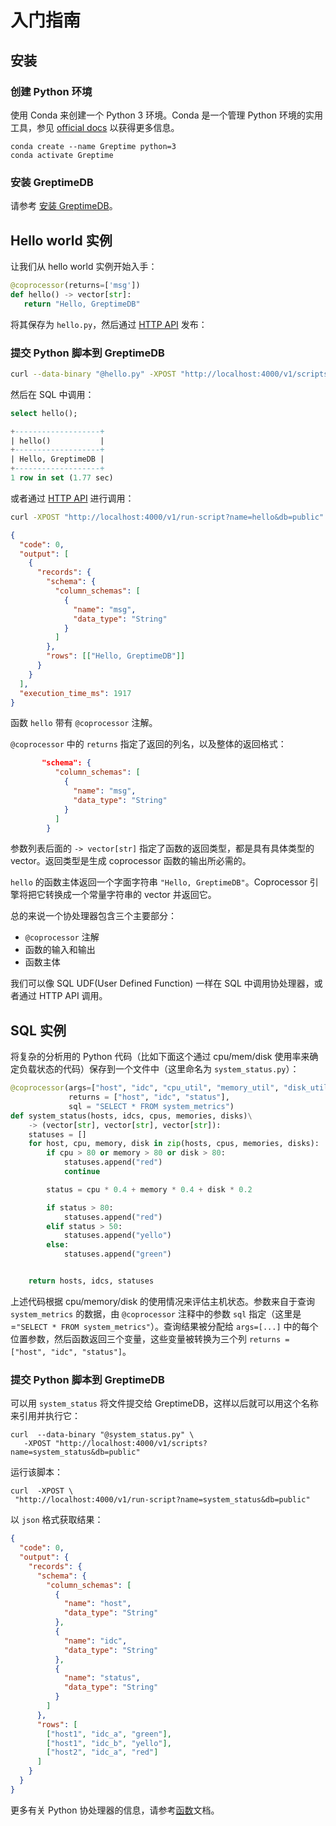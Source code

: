 # 入门指南

## 安装

### 创建 Python 环境

使用 Conda 来创建一个 Python 3 环境。Conda 是一个管理 Python 环境的实用工具，参见 [official docs](https://docs.conda.io/en/latest/miniconda.html) 以获得更多信息。

```shell
conda create --name Greptime python=3
conda activate Greptime
```

### 安装 GreptimeDB

请参考 [安装 GreptimeDB](/getting-started/installation/overview.md)。

## Hello world 实例

让我们从 hello world 实例开始入手：

```python
@coprocessor(returns=['msg'])
def hello() -> vector[str]:
   return "Hello, GreptimeDB"
```

将其保存为 `hello.py`，然后通过 [HTTP API](./function.md#http-api) 发布：

### 提交 Python 脚本到 GreptimeDB

```sh
curl --data-binary "@hello.py" -XPOST "http://localhost:4000/v1/scripts?name=hello&db=public"
```

然后在 SQL 中调用：

```sql
select hello();
```

```sql
+-------------------+
| hello()           |
+-------------------+
| Hello, GreptimeDB |
+-------------------+
1 row in set (1.77 sec)
```

或者通过 [HTTP API](./function.md#http-api) 进行调用：

```sh
curl -XPOST "http://localhost:4000/v1/run-script?name=hello&db=public"
```

```json
{
  "code": 0,
  "output": [
    {
      "records": {
        "schema": {
          "column_schemas": [
            {
              "name": "msg",
              "data_type": "String"
            }
          ]
        },
        "rows": [["Hello, GreptimeDB"]]
      }
    }
  ],
  "execution_time_ms": 1917
}
```

函数 `hello` 带有 `@coprocessor` 注解。

`@coprocessor` 中的 `returns` 指定了返回的列名，以及整体的返回格式：

```json
       "schema": {
          "column_schemas": [
            {
              "name": "msg",
              "data_type": "String"
            }
          ]
        }
```

参数列表后面的 `-> vector[str]` 指定了函数的返回类型，都是具有具体类型的 vector。返回类型是生成 coprocessor 函数的输出所必需的。

`hello` 的函数主体返回一个字面字符串 `"Hello, GreptimeDB"`。Coprocessor 引擎将把它转换成一个常量字符串的 vector 并返回它。

总的来说一个协处理器包含三个主要部分：

- `@coprocessor` 注解
- 函数的输入和输出
- 函数主体

我们可以像 SQL UDF(User Defined Function) 一样在 SQL 中调用协处理器，或者通过 HTTP API 调用。

## SQL 实例

将复杂的分析用的 Python 代码（比如下面这个通过 cpu/mem/disk 使用率来确定负载状态的代码）保存到一个文件中（这里命名为 `system_status.py`）：

```python
@coprocessor(args=["host", "idc", "cpu_util", "memory_util", "disk_util"],
             returns = ["host", "idc", "status"],
             sql = "SELECT * FROM system_metrics")
def system_status(hosts, idcs, cpus, memories, disks)\
    -> (vector[str], vector[str], vector[str]):
    statuses = []
    for host, cpu, memory, disk in zip(hosts, cpus, memories, disks):
        if cpu > 80 or memory > 80 or disk > 80:
            statuses.append("red")
            continue

        status = cpu * 0.4 + memory * 0.4 + disk * 0.2

        if status > 80:
            statuses.append("red")
        elif status > 50:
            statuses.append("yello")
        else:
            statuses.append("green")


    return hosts, idcs, statuses

```

上述代码根据 cpu/memory/disk 的使用情况来评估主机状态。参数来自于查询 `system_metrics` 的数据，由 `@coprocessor` 注释中的参数 `sql` 指定（这里是=`"SELECT * FROM system_metrics"`）。查询结果被分配给 `args=[...]` 中的每个位置参数，然后函数返回三个变量，这些变量被转换为三个列 `returns = ["host", "idc", "status"]`。

### 提交 Python 脚本到 GreptimeDB

可以用 `system_status` 将文件提交给 GreptimeDB，这样以后就可以用这个名称来引用并执行它：

```shell
curl  --data-binary "@system_status.py" \
   -XPOST "http://localhost:4000/v1/scripts?name=system_status&db=public"
```

运行该脚本：

```shell
curl  -XPOST \
 "http://localhost:4000/v1/run-script?name=system_status&db=public"
```

以 `json` 格式获取结果：

```json
{
  "code": 0,
  "output": {
    "records": {
      "schema": {
        "column_schemas": [
          {
            "name": "host",
            "data_type": "String"
          },
          {
            "name": "idc",
            "data_type": "String"
          },
          {
            "name": "status",
            "data_type": "String"
          }
        ]
      },
      "rows": [
        ["host1", "idc_a", "green"],
        ["host1", "idc_b", "yello"],
        ["host2", "idc_a", "red"]
      ]
    }
  }
}
```

更多有关 Python 协处理器的信息，请参考[函数](./function.md)文档。
